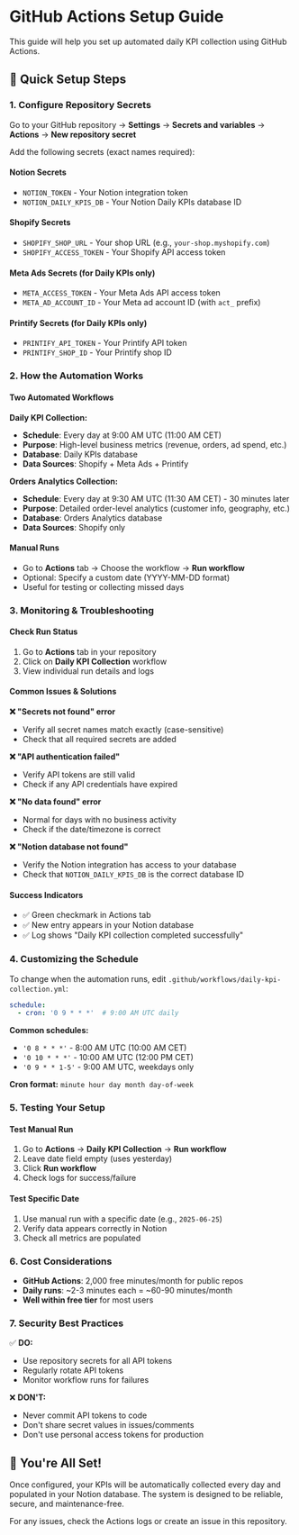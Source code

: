 # GitHub Actions Setup Guide

This guide will help you set up automated daily KPI collection using GitHub Actions.

## 🚀 Quick Setup Steps

### 1. Configure Repository Secrets

Go to your GitHub repository → **Settings** → **Secrets and variables** → **Actions** → **New repository secret**

Add the following secrets (exact names required):

#### Notion Secrets
- `NOTION_TOKEN` - Your Notion integration token
- `NOTION_DAILY_KPIS_DB` - Your Notion Daily KPIs database ID

#### Shopify Secrets  
- `SHOPIFY_SHOP_URL` - Your shop URL (e.g., `your-shop.myshopify.com`)
- `SHOPIFY_ACCESS_TOKEN` - Your Shopify API access token

#### Meta Ads Secrets (for Daily KPIs only)
- `META_ACCESS_TOKEN` - Your Meta Ads API access token
- `META_AD_ACCOUNT_ID` - Your Meta ad account ID (with `act_` prefix)

#### Printify Secrets (for Daily KPIs only)
- `PRINTIFY_API_TOKEN` - Your Printify API token
- `PRINTIFY_SHOP_ID` - Your Printify shop ID

### 2. How the Automation Works

#### Two Automated Workflows

**Daily KPI Collection:**
- **Schedule**: Every day at 9:00 AM UTC (11:00 AM CET)
- **Purpose**: High-level business metrics (revenue, orders, ad spend, etc.)
- **Database**: Daily KPIs database
- **Data Sources**: Shopify + Meta Ads + Printify

**Orders Analytics Collection:**
- **Schedule**: Every day at 9:30 AM UTC (11:30 AM CET) - 30 minutes later
- **Purpose**: Detailed order-level analytics (customer info, geography, etc.)
- **Database**: Orders Analytics database  
- **Data Sources**: Shopify only

#### Manual Runs
- Go to **Actions** tab → Choose the workflow → **Run workflow**
- Optional: Specify a custom date (YYYY-MM-DD format)
- Useful for testing or collecting missed days

### 3. Monitoring & Troubleshooting

#### Check Run Status
1. Go to **Actions** tab in your repository
2. Click on **Daily KPI Collection** workflow
3. View individual run details and logs

#### Common Issues & Solutions

**❌ "Secrets not found" error**
- Verify all secret names match exactly (case-sensitive)
- Check that all required secrets are added

**❌ "API authentication failed"**
- Verify API tokens are still valid
- Check if any API credentials have expired

**❌ "No data found" error**  
- Normal for days with no business activity
- Check if the date/timezone is correct

**❌ "Notion database not found"**
- Verify the Notion integration has access to your database
- Check that `NOTION_DAILY_KPIS_DB` is the correct database ID

#### Success Indicators
- ✅ Green checkmark in Actions tab
- ✅ New entry appears in your Notion database
- ✅ Log shows "Daily KPI collection completed successfully"

### 4. Customizing the Schedule

To change when the automation runs, edit `.github/workflows/daily-kpi-collection.yml`:

```yaml
schedule:
  - cron: '0 9 * * *'  # 9:00 AM UTC daily
```

**Common schedules:**
- `'0 8 * * *'` - 8:00 AM UTC (10:00 AM CET)
- `'0 10 * * *'` - 10:00 AM UTC (12:00 PM CET)  
- `'0 9 * * 1-5'` - 9:00 AM UTC, weekdays only

**Cron format:** `minute hour day month day-of-week`

### 5. Testing Your Setup

#### Test Manual Run
1. Go to **Actions** → **Daily KPI Collection** → **Run workflow**
2. Leave date field empty (uses yesterday)
3. Click **Run workflow**
4. Check logs for success/failure

#### Test Specific Date
1. Use manual run with a specific date (e.g., `2025-06-25`)
2. Verify data appears correctly in Notion
3. Check all metrics are populated

### 6. Cost Considerations

- **GitHub Actions**: 2,000 free minutes/month for public repos
- **Daily runs**: ~2-3 minutes each = ~60-90 minutes/month
- **Well within free tier** for most users

### 7. Security Best Practices

✅ **DO:**
- Use repository secrets for all API tokens
- Regularly rotate API tokens
- Monitor workflow runs for failures

❌ **DON'T:**
- Never commit API tokens to code
- Don't share secret values in issues/comments
- Don't use personal access tokens for production

## 🎉 You're All Set!

Once configured, your KPIs will be automatically collected every day and populated in your Notion database. The system is designed to be reliable, secure, and maintenance-free.

For any issues, check the Actions logs or create an issue in this repository.